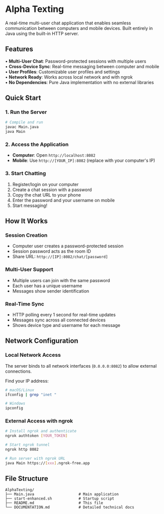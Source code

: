 # Alpha Texting

A real-time multi-user chat application that enables seamless communication between computers and mobile devices. Built entirely in Java using the built-in HTTP server.

## Features

• **Multi-User Chat**: Password-protected sessions with multiple users  
• **Cross-Device Sync**: Real-time messaging between computer and mobile  
• **User Profiles**: Customizable user profiles and settings  
• **Network Ready**: Works across local network and with ngrok  
• **No Dependencies**: Pure Java implementation with no external libraries  

## Quick Start

### 1. Run the Server
```bash
# Compile and run
javac Main.java
java Main
```

### 2. Access the Application
- **Computer**: Open `http://localhost:8082`
- **Mobile**: Use `http://[YOUR_IP]:8082` (replace with your computer's IP)

### 3. Start Chatting
1. Register/login on your computer
2. Create a chat session with a password
3. Copy the chat URL to your phone
4. Enter the password and your username on mobile
5. Start messaging!

## How It Works

### Session Creation
- Computer user creates a password-protected session
- Session password acts as the room ID
- Share URL: `http://[IP]:8082/chat/[password]`

### Multi-User Support
- Multiple users can join with the same password
- Each user has a unique username
- Messages show sender identification

### Real-Time Sync
- HTTP polling every 1 second for real-time updates
- Messages sync across all connected devices
- Shows device type and username for each message

## Network Configuration

### Local Network Access
The server binds to all network interfaces (`0.0.0.0:8082`) to allow external connections.

Find your IP address:
```bash
# macOS/Linux
ifconfig | grep "inet "

# Windows
ipconfig
```

### External Access with ngrok
```bash
# Install ngrok and authenticate
ngrok authtoken [YOUR_TOKEN]

# Start ngrok tunnel
ngrok http 8082

# Run server with ngrok URL
java Main https://[xxx].ngrok-free.app
```

## File Structure

```
AlphaTexting/
├── Main.java                    # Main application
├── start-enhanced.sh            # Startup script
├── README.md                    # This file
└── DOCUMENTATION.md             # Detailed technical docs
```
